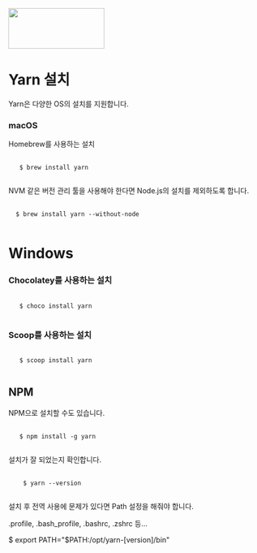 <img src="https://heropy.blog/css/images/vendor_icons/yarn.png" width="189" height="80"></img>

# Yarn 설치
Yarn은 다양한 OS의 설치를 지원합니다.

### macOS
Homebrew를 사용하는 설치
<pre>
  <code>
   $ brew install yarn
  </code>
</pre>
NVM 같은 버전 관리 툴을 사용해야 한다면 Node.js의 설치를 제외하도록 합니다.
<pre>
  <code>
  $ brew install yarn --without-node
  </code>
</pre>

# Windows
### Chocolatey를 사용하는 설치
<pre>
  <code>
   $ choco install yarn
  </code>
</pre>

### Scoop를 사용하는 설치
<pre>
  <code>
   $ scoop install yarn
  </code>
</pre>

## NPM
NPM으로 설치할 수도 있습니다.
<pre>
  <code>
   $ npm install -g yarn
  </code>
</pre>
설치가 잘 되었는지 확인합니다.
<pre>
  <code>
    $ yarn --version
  </code>
</pre>

설치 후 전역 사용에 문제가 있다면 Path 설정을 해줘야 합니다.

.profile, .bash_profile, .bashrc, .zshrc 등…

$ export PATH="$PATH:/opt/yarn-[version]/bin"
